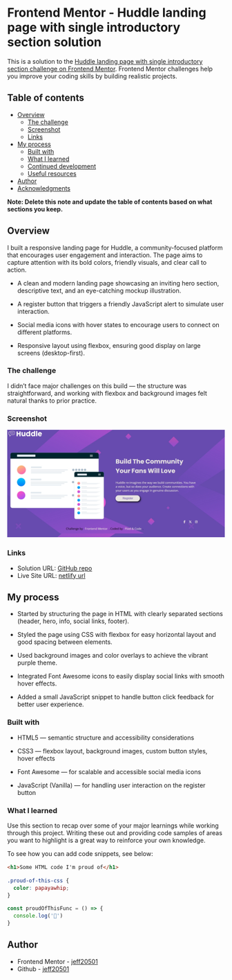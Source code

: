 # Frontend Mentor - Huddle landing page with single introductory section solution

This is a solution to the [Huddle landing page with single introductory section challenge on Frontend Mentor](https://www.frontendmentor.io/challenges/huddle-landing-page-with-a-single-introductory-section-B_2Wvxgi0). Frontend Mentor challenges help you improve your coding skills by building realistic projects. 

## Table of contents

- [Overview](#overview)
  - [The challenge](#the-challenge)
  - [Screenshot](#screenshot)
  - [Links](#links)
- [My process](#my-process)
  - [Built with](#built-with)
  - [What I learned](#what-i-learned)
  - [Continued development](#continued-development)
  - [Useful resources](#useful-resources)
- [Author](#author)
- [Acknowledgments](#acknowledgments)

**Note: Delete this note and update the table of contents based on what sections you keep.**

## Overview

I built a responsive landing page for Huddle, a community-focused platform that encourages user engagement and interaction. The page aims to capture attention with its bold colors, friendly visuals, and clear call to action.

- A clean and modern landing page showcasing an inviting hero section, descriptive text, and an eye-catching mockup illustration.

- A register button that triggers a friendly JavaScript alert to simulate user interaction.

- Social media icons with hover states to encourage users to connect on different platforms.

- Responsive layout using flexbox, ensuring good display on large screens (desktop-first).

### The challenge

I didn’t face major challenges on this build — the structure was straightforward, and working with flexbox and background images felt natural thanks to prior practice.

### Screenshot

![](./images/Screenshot_13-7-2025_123441_127.0.0.1.jpeg)


### Links

- Solution URL: [GitHub repo](https://github.com/jeff20501/Huddle-landing-page)
- Live Site URL: [netlify url](https://hupage.netlify.app/)

## My process

- Started by structuring the page in HTML with clearly separated sections (header, hero, info, social links, footer).

- Styled the page using CSS with flexbox for easy horizontal layout and good spacing between elements.

- Used background images and color overlays to achieve the vibrant purple theme.

- Integrated Font Awesome icons to easily display social links with smooth hover effects.

- Added a small JavaScript snippet to handle button click feedback for better user experience.

### Built with

- HTML5 — semantic structure and accessibility considerations

- CSS3 — flexbox layout, background images, custom button styles, hover effects

- Font Awesome — for scalable and accessible social media icons

- JavaScript (Vanilla) — for handling user interaction on the register button

### What I learned

Use this section to recap over some of your major learnings while working through this project. Writing these out and providing code samples of areas you want to highlight is a great way to reinforce your own knowledge.

To see how you can add code snippets, see below:

```html
<h1>Some HTML code I'm proud of</h1>
```
```css
.proud-of-this-css {
  color: papayawhip;
}
```
```js
const proudOfThisFunc = () => {
  console.log('🎉')
}
```


## Author

- Frontend Mentor - [jeff20501](https://www.frontendmentor.io/profile/jeff20501)
- Github - [jeff20501](https://github.com/jeff20501)

